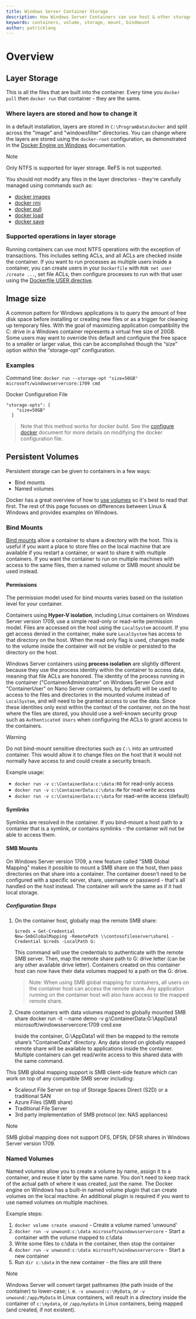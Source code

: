 ```yaml
---
title: Windows Server Container Storage
description: How Windows Server Containers can use host & other storage types
keywords: containers, volume, storage, mount, bindmount
author: patricklang
---
```




# Overview

<!-- Great diagram would be great! -->


## Layer Storage

This is all the files that are built into the container. Every time you `docker pull` then `docker run` that container - they are the same.


### Where layers are stored and how to change it

In a default installation, layers are stored in `C:\ProgramData\docker` and split across the "image" and "windowsfilter" directories. You can change where the layers are stored using the `docker-root` configuration, as demonstrated in the [Docker Engine on Windows](../manage-docker/configure-docker-daemon.md) documentation.

> [!NOTE]
> Only NTFS is supported for layer storage. ReFS is not supported.

You should not modify any files in the layer directories - they're carefully managed using commands such as:

- [docker images](https://docs.docker.com/engine/reference/commandline/images/)
- [docker rmi](https://docs.docker.com/engine/reference/commandline/rmi/)
- [docker pull](https://docs.docker.com/engine/reference/commandline/pull/)
- [docker load](https://docs.docker.com/engine/reference/commandline/load/)
- [docker save](https://docs.docker.com/engine/reference/commandline/save/)

### Supported operations in layer storage

Running containers can use most NTFS operations with the exception of transactions. This includes setting ACLs, and all ACLs are checked inside the container. If you want to run processes as multiple users inside a container, you can create users in your `Dockerfile` with `RUN net user /create ...`, set file ACLs, then configure processes to run with that user using the [Dockerfile USER directive](https://docs.docker.com/engine/reference/builder/#user).


##  Image size
A common pattern for Windows applications is to query the amount of free disk space before installing or creating new files or as a trigger for cleaning up temporary files.  With the goal of maximizing application compatibility the C: drive in a Windows container represents a virtual free size of 20GB.  Some users may want to override this default and configure the free space to a smaller or larger value, this can be accomplished though the “size” option within the “storage-opt” configuration.

### Examples
Command line: `docker run --storage-opt "size=50GB" microsoft/windowsservercore:1709 cmd`

Docker Configuration File
```
"storage-opts": [
    "size=50GB"
  ]
```
> Note that this method works for docker build.
See the [configure docker](https://docs.microsoft.com/en-us/virtualization/windowscontainers/manage-docker/configure-docker-daemon#configure-docker-with-configuration-file) document for more details on modifying the docker configuration file.


## Persistent Volumes

Persistent storage can be given to containers in a few ways:

- Bind mounts
- Named volumes

Docker has a great overview of how to [use volumes](https://docs.docker.com/engine/admin/volumes/volumes/) so it's best to read that first. The rest of this page focuses on differences between Linux & Windows and provides examples on Windows.


### Bind Mounts

[Bind mounts](https://docs.docker.com/engine/admin/volumes/bind-mounts/) allow a container to share a directory with the host. This is useful if you want a place to store files on the local machine that are available if you restart a container, or want to share it with multiple containers. If you want the container to run on multiple machines with access to the same files, then a named volume or SMB mount should be used instead.

#### Permissions

The permission model used for bind mounts varies based on the isolation level for your container.

Containers using **Hyper-V isolation**, including Linux containers on Windows Server version 1709, use a simple read-only or read-write permission model.
Files are accessed on the host using the `LocalSystem` account. If you get access denied in the container, make sure `LocalSystem` has access to that directory on the host.
When the read only flag is used, changes made to the volume inside the container will not be visible or persisted to the directory on the host.

Windows Server containers using **process isolation** are slightly different because they use the process identity within the container to access data, meaning that file ACLs are honored.
The identity of the process running in the container ("ContainerAdministrator" on Windows Server Core and "ContainerUser" on Nano Server containers, by default) will be used to access to the files and directories in the mounted volume instead of `LocalSystem`, and will need to be granted access to use the data.
Since these identities only exist within the context of the container, not on the host where the files are stored, you should use a well-known security group such as `Authenticated Users` when configuring the ACLs to grant access to the containers.

> [!WARNING]
> Do not bind-mount sensitive directories such as `C:\` into an untrusted container. This would allow it to change files on the host that it would not normally have access to and could create a security breach.

Example usage: 

- `docker run -v c:\ContainerData:c:\data:RO` for read-only access
- `docker run -v c:\ContainerData:c:\data:RW` for read-write access
- `docker run -v c:\ContainerData:c:\data` for read-write access (default)

#### Symlinks

Symlinks are resolved in the container. If you bind-mount a host path to a container that is a symlink, or contains symlinks - the container will not be able to access them.

#### SMB Mounts

On Windows Server version 1709, a new feature called "SMB Global Mapping" makes it possible to mount a SMB share on the host, then pass directories on that share into a container. The container doesn't need to be configured with a specific server, share, username or password - that's all handled on the host instead. The container will work the same as if it had local storage.

##### Configuration Steps

1. On the container host, globally map the remote SMB share:
    ```
    $creds = Get-Credential
    New-SmbGlobalMapping -RemotePath \\contosofileserver\share1 -Credential $creds -LocalPath G:
    ```
    This command will use the credentials to authenticate with the remote SMB server. Then, map the remote share path to G: drive letter (can be any other available drive letter). Containers created on this container host can now have their data volumes mapped to a path on the G: drive.

    > Note: When using SMB global mapping for containers, all users on the container host can access the remote share. Any application running on the container host will also have access to the mapped remote share.

2. Create containers with data volumes mapped to globally mounted SMB share
    docker run -it --name demo -v g:\ContainerData:G:\AppData1 microsoft/windowsservercore:1709 cmd.exe

    Inside the container, G:\AppData1 will then be mapped to the remote share’s "ContainerData" directory. Any data stored on globally mapped remote share will be available to applications inside the container. Multiple containers can get read/write access to this shared data with the same command.

This SMB global mapping support is SMB client-side feature which can work on top of any compatible SMB server including:

- Scaleout File Server on top of Storage Spaces Direct (S2D) or a traditional SAN
- Azure Files (SMB share)
- Traditional File Server
- 3rd party implementation of SMB protocol (ex: NAS appliances)

> [!NOTE]
> SMB global mapping does not support DFS, DFSN, DFSR shares in Windows Server version 1709.

### Named Volumes

Named volumes allow you to create a volume by name, assign it to a container, and reuse it later by the same name. You don't need to keep track of the actual path of where it was created, just the name. The Docker engine on Windows has a built-in named volume plugin that can create volumes on the local machine. An additional plugin is required if you want to use named volumes on multiple machines.

Example steps:

1. `docker volume create unwound` - Create a volume named 'unwound'
2. `docker run -v unwound:c:\data microsoft/windowsservercore` - Start a container with the volume mapped to c:\data
3. Write some files to c:\data in the container, then stop the container
4. `docker run -v unwound:c:\data microsoft/windowsservercore` - Start a new container
5. Run `dir c:\data` in the new container - the files are still there

> [!NOTE]
> Windows Server will convert target pathnames (the path inside of the container) to lower-case; i. e. `-v unwound:c:\MyData`, or `-v unwound:/app/MyData` in Linux containers, will result in a directory inside the container of `c:\mydata`, or `/app/mydata` in Linux containers, being mapped (and created, if not existent).
